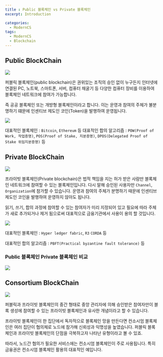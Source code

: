```yaml
---
title : Public 블록체인 vs Private 블록체인
excerpt: Introduction

categories:
  - ModernCS
tags:
  - ModernCS
  - Blockchain
---
```


## Public BlockChain

![](https://user-images.githubusercontent.com/44635266/67383191-b7a84280-f5c9-11e9-9d9a-6ef510b285e3.png)

퍼블릭 블록체인(public blockchain)은 권위있는 조직의 승인 없이 누구든지 인터넷에 연결된 PC, 노트북, 스마트폰, 서버, 컴퓨터 채굴기 등 다양한 컴퓨터 장비를 이용하여 블록체인 네트워크에 참여가 가능합니다.

즉 공공 블록체인 또는 개방형 블록체인이라고 합니다. 이는 운영과 참여의 주체가 불분명하기 떄문에 인센티브 제도인 코인(Token)을 발행하여 운영됩니다.

![](https://user-images.githubusercontent.com/44635266/67386312-af530600-f5cf-11e9-98be-005ac4226586.png)

대표적인 블록체인 : `Bitcoin`, `Ethereum` 등
대표적인 합의 알고리즘 : `POW(Proof of Work, 작업증명)`, `POS(Proof of Stake, 지분증명)`, `DPOS(Delegated Proof of Stake 위임지분증명)`  등

## Private BlockChain

![](https://user-images.githubusercontent.com/44635266/67383192-b7a84280-f5c9-11e9-9718-197acac957a6.png)

프라이빗 블록체인(Private blockchain)은 법적 책임을 지는 허가 받은 사람만 블록체인 네트워크에 참여할 수 있는 블록체인입니다. 다시 말해 승인된 사용자만 `Channel`, `Organization`에 참가할 수 있습니다. 운영과 참여의 주체가 분명하기 때문에 인센티브 제도인 코인을 발행하여 운영하지 않아도 됩니다.

읽기, 쓰기, 합의 과정에 참여할 수 있는 참여자가 미리 지정되어 있고 필요에 따라 주체가 새로 추가되거나 제거 됨으로써 대표적으로 금융기관에서 사용이 용의 할 것입니다.

![](https://user-images.githubusercontent.com/44635266/67386313-af530600-f5cf-11e9-9681-4dfffbb76c7b.png)

대표적인 블록체인 : `Hyper ledger fabric`, `R3` `CORDA` 등

대표적인 합의 알고리즘 : `PBFT(Practical byzantine fault tolerance)` 등

### Public 블록체인 Private 블록체인 비교

![](https://user-images.githubusercontent.com/44635266/67386309-aeba6f80-f5cf-11e9-9cef-38461a20a06d.png)

## Consortium BlockChain

![](https://user-images.githubusercontent.com/44635266/67386311-aeba6f80-f5cf-11e9-8c49-d872f3d1e3eb.png)

퍼블릭과 프라이빗 블록체인의 중간 형태로 중앙 관리자에 의해 승인받은 참여자만이 블록 생성에 참여할 수 있는 프라이빗 블록체인과 유사한 개념이라고 할 수 있습니다.

프라이빗 블록체인이 한 집단에서 독자적으로 블록체인 망을 만든다면 컨소시엄 블록체인은 여러 집단이 협의체로 노드에 참가해 신뢰성과 익명성을 높였습니다. 퍼블릭 블록체인과 프라이빗 블록체인의 단점을 극복하고자 나타난 유형이라고 볼 수 있죠.

따라서, 노드간 협의가 필요한 서비스에는 컨소시엄 블록체인이 주로 사용됩니다. 특히 금융권은 컨소시엄 블록체인 활용의 대표적인 예입니다. 

